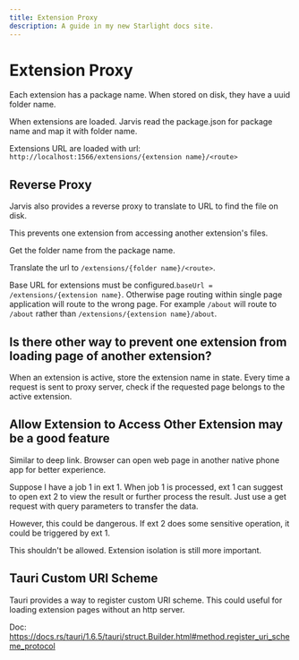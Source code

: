 ```yaml
---
title: Extension Proxy
description: A guide in my new Starlight docs site.
---
```


# Extension Proxy

Each extension has a package name. When stored on disk, they have a uuid folder name.

When extensions are loaded. Jarvis read the package.json for package name and map it with folder name.

Extensions URL are loaded with url: `http://localhost:1566/extensions/{extension name}/<route>`

## Reverse Proxy

Jarvis also provides a reverse proxy to translate to URL to find the file on disk.

This prevents one extension from accessing another extension's files.

Get the folder name from the package name.

Translate the url to `/extensions/{folder name}/<route>`.

Base URL for extensions must be configured.`baseUrl = /extensions/{extension name}`. Otherwise page routing within single page application will route to the wrong page. For example `/about` will route to `/about` rather than `/extensions/{extension name}/about`.

## Is there other way to prevent one extension from loading page of another extension?

When an extension is active, store the extension name in state. Every time a request is sent to proxy server, check if the requested page belongs to the active extension.

## Allow Extension to Access Other Extension may be a good feature

Similar to deep link. Browser can open web page in another native phone app for better experience.

Suppose I have a job 1 in ext 1. When job 1 is processed, ext 1 can suggest to open ext 2 to view the result or further process the result. Just use a get request with query parameters to transfer the data.

However, this could be dangerous. If ext 2 does some sensitive operation, it could be triggered by ext 1.

This shouldn't be allowed. Extension isolation is still more important.

## Tauri Custom URI Scheme

Tauri provides a way to register custom URI scheme. This could useful for loading extension pages without an http server.

Doc: https://docs.rs/tauri/1.6.5/tauri/struct.Builder.html#method.register_uri_scheme_protocol
